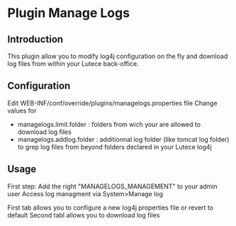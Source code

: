 # Plugin Manage Logs

## Introduction
This plugin allow you to modify log4j configuration on the fly and download log files from within your Lutece back-office.

## Configuration
Edit WEB-INF/conf/override/plugins/managelogs.properties file
Change values for
<ul>
<li>managelogs.limit.folder : folders from wich your are allowed to download log files</li>
<li>managelogs.addlog.folder : additionnal log folder (like tomcat log folder) to grep log files from beyond folders declared in your Lutece log4j</li>
</ul>
    

## Usage
First step: Add the right "MANAGELOGS_MANAGEMENT" to your admin user
Access log managment via System>Manage log

First tab allows you to configure a new log4j properties file or revert to default
Second tabl allows you to download log files